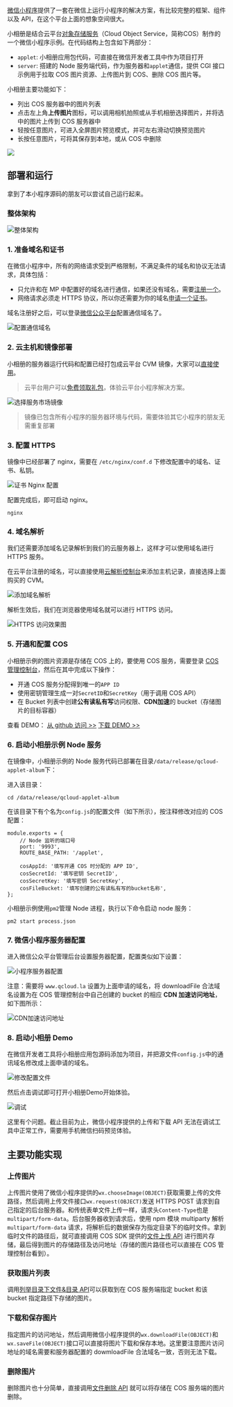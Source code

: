 [微信小程序](http://mp.weixin.qq.com/wiki?t=resource/res_main&id=mp1474632113_xQVCl&token=&lang=zh_CN)提供了一套在微信上运行小程序的解决方案，有比较完整的框架、组件以及 API，在这个平台上面的想象空间很大。

小相册是结合云平台[对象存储服务](http://tce.fsphere.cn/product/cos.html)（Cloud Object Service，简称COS）制作的一个微信小程序示例。在代码结构上包含如下两部分：

- `applet`: 小相册应用包代码，可直接在微信开发者工具中作为项目打开
- `server`: 搭建的 Node 服务端代码，作为服务器和`applet`通信，提供 CGI 接口示例用于拉取 COS 图片资源、上传图片到 COS、删除 COS 图片等。

小相册主要功能如下：

 * 列出 COS 服务器中的图片列表
 * 点击左上角**上传图片**图标，可以调用相机拍照或从手机相册选择图片，并将选中的图片上传到 COS 服务器中
 * 轻按任意图片，可进入全屏图片预览模式，并可左右滑动切换预览图片
 * 长按任意图片，可将其保存到本地，或从 COS 中删除

![](http://imgcache.tce.fsphere.cn/image/mc.qcloudimg.com/static/img/9f643e3a204d3f8e74596145af0df3c0/image.png)


## 部署和运行

拿到了本小程序源码的朋友可以尝试自己运行起来。

### 整体架构

![整体架构](http://easyimage-10028115.file.myqcloud.com/internal/t3n2rrlm.ulr.jpg)

### 1. 准备域名和证书

在微信小程序中，所有的网络请求受到严格限制，不满足条件的域名和协议无法请求，具体包括：

* 只允许和在 MP 中配置好的域名进行通信，如果还没有域名，需要[注册一个](http://tce.fsphere.cn/product/dm.html?utm_source=jiaocheng&utm_medium=domain2&utm_campaign=qcloud)。
* 网络请求必须走 HTTPS 协议，所以你还需要为你的域名[申请一个证书](http://console.tce.fsphere.cn/ssl?utm_source=jiaocheng&utm_medium=ssl2&utm_campaign=qcloud)。

域名注册好之后，可以登录[微信公众平台](https://mp.weixin.qq.com)配置通信域名了。

![配置通信域名](http://easyimage-10028115.file.myqcloud.com/internal/tjzpgjrz.y5a.jpg)

### 2. 云主机和镜像部署

小相册的服务器运行代码和配置已经打包成云平台 CVM 镜像，大家可以[直接使用](https://buy.tce.fsphere.cn/cvm?marketImgId=371&utm_source=jiaocheng&utm_medium=cvm2&utm_campaign=qcloud)。

> 云平台用户可以[免费领取礼包](http://tce.fsphere.cn/act/event/yingyonghao.html#section-voucher)，体验云平台小程序解决方案。

![选择服务市场镜像](http://easyimage-10028115.file.myqcloud.com/internal/p5vbnlfw.yik.jpg)

> 镜像已包含所有小程序的服务器环境与代码，需要体验其它小程序的朋友无需重复部署

### 3. 配置 HTTPS

镜像中已经部署了 nginx，需要在 `/etc/nginx/conf.d` 下修改配置中的域名、证书、私钥。

![证书 Nginx 配置](http://easyimage-10028115.file.myqcloud.com/internal/agfty0fn.gfi.jpg)


配置完成后，即可启动 nginx。

```
nginx
```

### 4. 域名解析

我们还需要添加域名记录解析到我们的云服务器上，这样才可以使用域名进行 HTTPS 服务。

在云平台注册的域名，可以直接使用[云解析控制台](http://console.tce.fsphere.cn/cns/domains?utm_source=jiaocheng&utm_medium=cns&utm_campaign=qcloud)来添加主机记录，直接选择上面购买的 CVM。

![添加域名解析](http://easyimage-10028115.file.myqcloud.com/internal/uw25hdj2.k1u.jpg)

解析生效后，我们在浏览器使用域名就可以进行 HTTPS 访问。

![HTTPS 访问效果图](http://easyimage-10028115.file.myqcloud.com/internal/bxfkmjea.g41.jpg)

### 5. 开通和配置 COS

小相册示例的图片资源是存储在 COS 上的，要使用 COS 服务，需要登录 [COS 管理控制台](http://console.tce.fsphere.cn/cos/overview?utm_source=jiaocheng&utm_medium=cos&utm_campaign=qcloud)，然后在其中完成以下操作：

- 开通 COS 服务分配得到唯一的`APP ID`
- 使用密钥管理生成一对`SecretID`和`SecretKey`（用于调用 COS API）
- 在 Bucket 列表中创建**公有读私有写**访问权限、**CDN加速**的 bucket（存储图片的目标容器）

查看 DEMO：
[从 github 访问 >>](https://github.com/tencentyun/wecos-ugc-upload-demo)
[下载 DEMO >>](http://imgcache.tce.fsphere.cn/image/mc.qcloudimg.com/static/archive/ffce0094d8e1ade8dd390016e69d0970/wecos-ugc-upload-demo-master.zip)


### 6. 启动小相册示例 Node 服务

在镜像中，小相册示例的 Node 服务代码已部署在目录`/data/release/qcloud-applet-album`下：

进入该目录：

```
cd /data/release/qcloud-applet-album
```

在该目录下有个名为`config.js`的配置文件（如下所示），按注释修改对应的 COS 配置：

```
module.exports = {
    // Node 监听的端口号
    port: '9993',
    ROUTE_BASE_PATH: '/applet',

    cosAppId: '填写开通 COS 时分配的 APP ID',
    cosSecretId: '填写密钥 SecretID',
    cosSecretKey: '填写密钥 SecretKey',
    cosFileBucket: '填写创建的公有读私有写的bucket名称',
};
```

小相册示例使用`pm2`管理 Node 进程，执行以下命令启动 node 服务：

```
pm2 start process.json
```

### 7. 微信小程序服务器配置

进入微信公众平台管理后台设置服务器配置，配置类似如下设置：

![小程序服务器配置](http://easyimage-10028115.file.myqcloud.com/internal/erz2fmyd.bx1.jpg)

注意：需要将 `www.qcloud.la` 设置为上面申请的域名，将 downloadFile 合法域名设置为在 COS 管理控制台中自己创建的 bucket 的相应 **CDN 加速访问地址**，如下图所示：

![CDN加速访问地址](http://easyimage-10028115.file.myqcloud.com/internal/1criixcb.wat.jpg)

### 8. 启动小相册 Demo

在微信开发者工具将小相册应用包源码添加为项目，并把源文件`config.js`中的通讯域名修改成上面申请的域名。

![修改配置文件](http://easyimage-10028115.file.myqcloud.com/internal/nvqrghyi.pl4.jpg)

然后点击调试即可打开小相册Demo开始体验。

![调试](http://easyimage-10028115.file.myqcloud.com/internal/uo4m5gcd.tpr.jpg)

这里有个问题。截止目前为止，微信小程序提供的上传和下载 API 无法在调试工具中正常工作，需要用手机微信扫码预览体验。

## 主要功能实现

### 上传图片

上传图片使用了微信小程序提供的`wx.chooseImage(OBJECT)`获取需要上传的文件路径，然后调用上传文件接口`wx.request(OBJECT)`发送 HTTPS POST 请求到自己指定的后台服务器。和传统表单文件上传一样，请求头`Content-Type`也是`multipart/form-data`。后台服务器收到请求后，使用 npm 模块 multiparty 解析 `multipart/form-data` 请求，将解析后的数据保存为指定目录下的临时文件。拿到临时文件的路径后，就可直接调用 COS SDK 提供的[文件上传 API](http://tce.fsphere.cn/doc/product/430/5947#.E6.96.87.E4.BB.B6.E4.B8.8A.E4.BC.A0) 进行图片存储，最后得到图片的存储路径及访问地址（存储的图片路径也可以直接在 COS 管理控制台看到）。

### 获取图片列表

调用[列举目录下文件&目录 API](http://tce.fsphere.cn/doc/product/430/5947#.E5.88.97.E4.B8.BE.E7.9B.AE.E5.BD.95.E4.B8.8B.E6.96.87.E4.BB.B6.26amp.3B.E7.9B.AE.E5.BD.95)可以获取到在 COS 服务端指定 bucket 和该 bucket 指定路径下存储的图片。

### 下载和保存图片

指定图片的访问地址，然后调用微信小程序提供的`wx.downloadFile(OBJECT)`和`wx.saveFile(OBJECT)`接口可以直接将图片下载和保存本地。这里要注意图片访问地址的域名需要和服务器配置的 dowmloadFile 合法域名一致，否则无法下载。

### 删除图片

删除图片也十分简单，直接调用[文件删除 API](http://tce.fsphere.cn/doc/product/430/5947#.E6.96.87.E4.BB.B6.E5.88.A0.E9.99.A4) 就可以将存储在 COS 服务端的图片删除。